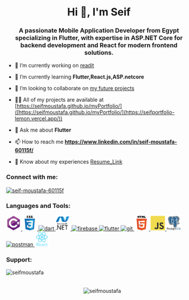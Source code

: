 <h1 align="center">Hi 👋, I'm Seif</h1>
<h3 align="center">A passionate Mobile Application Developer from Egypt specializing in Flutter, with expertise in ASP.NET Core for backend development and React for modern frontend solutions.</h3>

- 🔭 I’m currently working on [readit](https://github.com/seifmoustafa/read_it)

- 🌱 I’m currently learning **Flutter,React.js,ASP.netcore**

- 👯 I’m looking to collaborate on [my future projects](https://github.com/seifmoustafa?tab=repositories)

- 👨‍💻 All of my projects are available at [https://seifmoustafa.github.io/myPortfolio/]([https://seifmoustafa.github.io/myPortfolio/](https://seifportfolio-lemon.vercel.app/))

- 💬 Ask me about **Flutter**

- 📫 How to reach me **https://www.linkedin.com/in/seif-moustafa-60115f/**
  
-  📄 Know about my experiences [Resume_Link](https://drive.google.com/file/d/1N44_aytkYB-V3jzztJYgFn1jGF1PCle-/view?usp=drive_link)

<h3 align="left">Connect with me:</h3>
<p align="left">
<a href="https://linkedin.com/in/seif-moustafa-60115f" target="blank"><img align="center" src="https://raw.githubusercontent.com/rahuldkjain/github-profile-readme-generator/master/src/images/icons/Social/linked-in-alt.svg" alt="seif-moustafa-60115f" height="30" width="40" /></a>
</p>

<h3 align="left">Languages and Tools:</h3>
<p align="left"> <a href="https://www.w3schools.com/cs/" target="_blank" rel="noreferrer"> <img src="https://raw.githubusercontent.com/devicons/devicon/master/icons/csharp/csharp-original.svg" alt="csharp" width="40" height="40"/> </a> <a href="https://www.w3schools.com/css/" target="_blank" rel="noreferrer"> <img src="https://raw.githubusercontent.com/devicons/devicon/master/icons/css3/css3-original-wordmark.svg" alt="css3" width="40" height="40"/> </a> <a href="https://dart.dev" target="_blank" rel="noreferrer"> <img src="https://www.vectorlogo.zone/logos/dartlang/dartlang-icon.svg" alt="dart" width="40" height="40"/> </a> <a href="https://dotnet.microsoft.com/" target="_blank" rel="noreferrer"> <img src="https://raw.githubusercontent.com/devicons/devicon/master/icons/dot-net/dot-net-original-wordmark.svg" alt="dotnet" width="40" height="40"/> </a> <a href="https://firebase.google.com/" target="_blank" rel="noreferrer"> <img src="https://www.vectorlogo.zone/logos/firebase/firebase-icon.svg" alt="firebase" width="40" height="40"/> </a> <a href="https://flutter.dev" target="_blank" rel="noreferrer"> <img src="https://www.vectorlogo.zone/logos/flutterio/flutterio-icon.svg" alt="flutter" width="40" height="40"/> </a> <a href="https://git-scm.com/" target="_blank" rel="noreferrer"> <img src="https://www.vectorlogo.zone/logos/git-scm/git-scm-icon.svg" alt="git" width="40" height="40"/> </a> <a href="https://www.w3.org/html/" target="_blank" rel="noreferrer"> <img src="https://raw.githubusercontent.com/devicons/devicon/master/icons/html5/html5-original-wordmark.svg" alt="html5" width="40" height="40"/> </a> <a href="https://developer.mozilla.org/en-US/docs/Web/JavaScript" target="_blank" rel="noreferrer"> <img src="https://raw.githubusercontent.com/devicons/devicon/master/icons/javascript/javascript-original.svg" alt="javascript" width="40" height="40"/> </a> <a href="https://www.postgresql.org" target="_blank" rel="noreferrer"> <img src="https://raw.githubusercontent.com/devicons/devicon/master/icons/postgresql/postgresql-original-wordmark.svg" alt="postgresql" width="40" height="40"/> </a> <a href="https://postman.com" target="_blank" rel="noreferrer"> <img src="https://www.vectorlogo.zone/logos/getpostman/getpostman-icon.svg" alt="postman" width="40" height="40"/> </a> <a href="https://reactjs.org/" target="_blank" rel="noreferrer"> <img src="https://raw.githubusercontent.com/devicons/devicon/master/icons/react/react-original-wordmark.svg" alt="react" width="40" height="40"/> </a> </p>

<h3 align="left">Support:</h3>
<p><a href="https://www.buymeacoffee.com/seifmoustafa"> <img align="left" src="https://cdn.buymeacoffee.com/buttons/v2/default-yellow.png" height="50" width="210" alt="seifmoustafa" /></a></p><br><br>

<p><img align="center" src="https://github-readme-stats.vercel.app/api/top-langs?username=seifmoustafa&show_icons=true&theme=dark&locale=en&layout=compact" alt="seifmoustafa" /></p>

